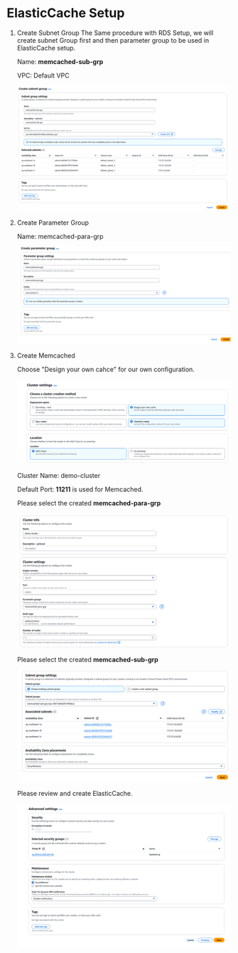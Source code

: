 # ElasticCache Setup

1. Create Subnet Group
	The Same procedure with RDS Setup, we will create subnet Group first and then parameter group to be used in ElasticCache setup.
	
	Name: **memcached-sub-grp**
	
	VPC: Default VPC
	
	![](imgs/memcached-sub-grp.png)
2. Create Parameter Group

	Name: memcached-para-grp  

	![](imgs/memcahced-para-grp.png)
3. Create Memcached

	Choose "Design your own cahce" for our own configuration.

	![](imgs/create-memcached-1.png)
	
	Cluster Name: demo-cluster
	
	Default Port: **11211** is used for Memcached.
	
	Please select the created **memcached-para-grp**
	
	![](imgs/create-memcached-2.png)
	
	Please select the created **memcached-sub-grp**
	
	![](imgs/create-memcached-3.png)
	
	Please review and create ElasticCache.
	
	![](imgs/create-memcached-4.png)
	


